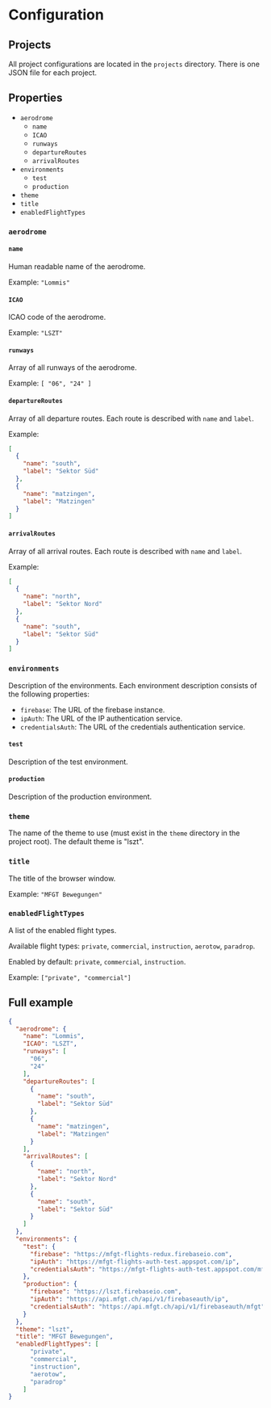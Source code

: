 # Configuration

## Projects

All project configurations are located in the `projects` directory. There is one JSON file for each
project.

## Properties

* `aerodrome`
  * `name`
  * `ICAO`
  * `runways`
  * `departureRoutes`
  * `arrivalRoutes`
* `environments`
  * `test`
  * `production`
* `theme`
* `title`
* `enabledFlightTypes`

### `aerodrome`

#### `name`

Human readable name of the aerodrome.

Example: `"Lommis"`

#### `ICAO`

ICAO code of the aerodrome.

Example: `"LSZT"`

#### `runways`

Array of all runways of the aerodrome.

Example: `[ "06", "24" ]`

#### `departureRoutes`

Array of all departure routes. Each route is described with `name` and `label`.

Example:

```json
[
  {
    "name": "south",
    "label": "Sektor Süd"
  },
  {
    "name": "matzingen",
    "label": "Matzingen"
  }
]
```

#### `arrivalRoutes`

Array of all arrival routes. Each route is described with `name` and `label`.

Example:

```json
[
  {
    "name": "north",
    "label": "Sektor Nord"
  },
  {
    "name": "south",
    "label": "Sektor Süd"
  }
]
```

### `environments`

Description of the environments. Each environment description consists of the following properties:
* `firebase`: The URL of the firebase instance.
* `ipAuth`: The URL of the IP authentication service.
* `credentialsAuth`: The URL of the credentials authentication service.

#### `test`

Description of the test environment.

#### `production`

Description of the production environment.

### `theme`

The name of the theme to use (must exist in the `theme` directory in the project root). The default theme is "lszt".

### `title`

The title of the browser window.

Example: `"MFGT Bewegungen"`

### `enabledFlightTypes`

A list of the enabled flight types.

Available flight types: `private`, `commercial`, `instruction`, `aerotow`, `paradrop`.

Enabled by default: `private`, `commercial`, `instruction`.

Example: `["private", "commercial"]`

## Full example


```json
{
  "aerodrome": {
    "name": "Lommis",
    "ICAO": "LSZT",
    "runways": [
      "06",
      "24"
    ],
    "departureRoutes": [
      {
        "name": "south",
        "label": "Sektor Süd"
      },
      {
        "name": "matzingen",
        "label": "Matzingen"
      }
    ],
    "arrivalRoutes": [
      {
        "name": "north",
        "label": "Sektor Nord"
      },
      {
        "name": "south",
        "label": "Sektor Süd"
      }
    ]
  },
  "environments": {
    "test": {
      "firebase": "https://mfgt-flights-redux.firebaseio.com",
      "ipAuth": "https://mfgt-flights-auth-test.appspot.com/ip",
      "credentialsAuth": "https://mfgt-flights-auth-test.appspot.com/mfgt"
    },
    "production": {
      "firebase": "https://lszt.firebaseio.com",
      "ipAuth": "https://api.mfgt.ch/api/v1/firebaseauth/ip",
      "credentialsAuth": "https://api.mfgt.ch/api/v1/firebaseauth/mfgt"
    }
  },
  "theme": "lszt",
  "title": "MFGT Bewegungen",
  "enabledFlightTypes": [
      "private",
      "commercial",
      "instruction",
      "aerotow",
      "paradrop"
    ]
}
```
